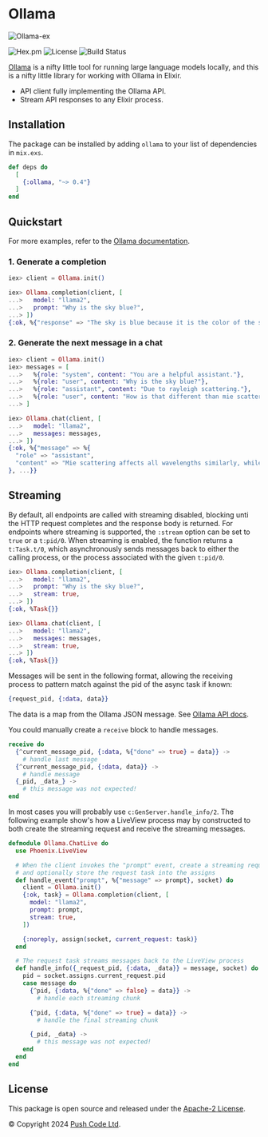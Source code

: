 # Ollama

![Ollama-ex](https://raw.githubusercontent.com/lebrunel/ollama-ex/main/media/poster.webp)

![Hex.pm](https://img.shields.io/hexpm/v/ollama?color=informational)
![License](https://img.shields.io/github/license/lebrunel/ollama-ex?color=informational)
![Build Status](https://img.shields.io/github/actions/workflow/status/lebrunel/ollama-ex/elixir.yml?branch=main)

[Ollama](https://ollama.ai) is a nifty little tool for running large language models locally, and this is a nifty little library for working with Ollama in Elixir.

- API client fully implementing the Ollama API.
- Stream API responses to any Elixir process.

## Installation

The package can be installed by adding `ollama` to your list of dependencies in `mix.exs`.

```elixir
def deps do
  [
    {:ollama, "~> 0.4"}
  ]
end
```

## Quickstart

For more examples, refer to the [Ollama documentation](https://hexdocs.pm/ollama).

### 1. Generate a completion

```elixir
iex> client = Ollama.init()

iex> Ollama.completion(client, [
...>   model: "llama2",
...>   prompt: "Why is the sky blue?",
...> ])
{:ok, %{"response" => "The sky is blue because it is the color of the sky.", ...}}
```

### 2. Generate the next message in a chat

```elixir
iex> client = Ollama.init()
iex> messages = [
...>   %{role: "system", content: "You are a helpful assistant."},
...>   %{role: "user", content: "Why is the sky blue?"},
...>   %{role: "assistant", content: "Due to rayleigh scattering."},
...>   %{role: "user", content: "How is that different than mie scattering?"},
...> ]

iex> Ollama.chat(client, [
...>   model: "llama2",
...>   messages: messages,
...> ])
{:ok, %{"message" => %{
  "role" => "assistant",
  "content" => "Mie scattering affects all wavelengths similarly, while Rayleigh favors shorter ones."
}, ...}}
```

## Streaming

By default, all endpoints are called with streaming disabled, blocking unti the HTTP request completes and the response body is returned. For endpoints where streaming is supported, the `:stream` option can be set to `true` or a `t:pid/0`. When streaming is enabled, the function returns a `t:Task.t/0`, which asynchronously sends messages back to either the calling process, or the process associated with the given `t:pid/0`.

```elixir
iex> Ollama.completion(client, [
...>   model: "llama2",
...>   prompt: "Why is the sky blue?",
...>   stream: true,
...> ])
{:ok, %Task{}}

iex> Ollama.chat(client, [
...>   model: "llama2",
...>   messages: messages,
...>   stream: true,
...> ])
{:ok, %Task{}}
```

Messages will be sent in the following format, allowing the receiving process to pattern match against the pid of the async task if known:

```elixir
{request_pid, {:data, data}}
```

The data is a map from the Ollama JSON message. See [Ollama API docs](https://github.com/ollama/ollama/blob/main/docs/api.md).

You could manually create a `receive` block to handle messages.

```elixir
receive do
  {^current_message_pid, {:data, %{"done" => true} = data}} ->
    # handle last message
  {^current_message_pid, {:data, data}} ->
    # handle message
  {_pid, _data_} ->
    # this message was not expected!
end
```

In most cases you will probably use `c:GenServer.handle_info/2`. The following example show's how a LiveView process may by constructed to both create the streaming request and receive the streaming messages.

```elixir
defmodule Ollama.ChatLive do
  use Phoenix.LiveView

  # When the client invokes the "prompt" event, create a streaming request
  # and optionally store the request task into the assigns
  def handle_event("prompt", %{"message" => prompt}, socket) do
    client = Ollama.init()
    {:ok, task} = Ollama.completion(client, [
      model: "llama2",
      prompt: prompt,
      stream: true,
    ])

    {:noreply, assign(socket, current_request: task)}
  end

  # The request task streams messages back to the LiveView process
  def handle_info({_request_pid, {:data, _data}} = message, socket) do
    pid = socket.assigns.current_request.pid
    case message do
      {^pid, {:data, %{"done" => false} = data}} ->
        # handle each streaming chunk

      {^pid, {:data, %{"done" => true} = data}} ->
        # handle the final streaming chunk

      {_pid, _data} ->
        # this message was not expected!
    end
  end
end
```

## License

This package is open source and released under the [Apache-2 License](https://github.com/lebrunel/ollama/blob/master/LICENSE).

© Copyright 2024 [Push Code Ltd](https://www.pushcode.com/).
